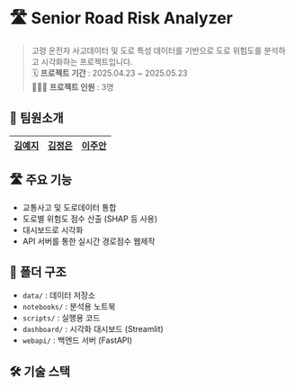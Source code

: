 # 🛣️ Senior Road Risk Analyzer
>  고령 운전자 사고데이터 및 도로 특성 데이터를 기반으로 도로 위험도를 분석하고 시각화하는 프로젝트입니다.<br>
🗓️ **프로젝트 기간** : 2025.04.23 ~ 2025.05.23<br>
🧑‍🧒‍🧒 **프로젝트 인원** : 3명

## 👥 팀원소개 
| [김예지](https://github.com/devyzz)   | [김정은](https://github.com/kje0316)  | [이주안](https://github.com/HI-JUAN)   |
| :-------------------------------------------- | :---------------------------------------- | :---------------------------------------------- |


## 🛣️ 주요 기능
- 교통사고 및 도로데이터 통합
- 도로별 위험도 점수 산출 (SHAP 등 사용)
- 대시보드로 시각화
- API 서버를 통한 실시간 경로점수 웹제작

## 📁 폴더 구조
- `data/` : 데이터 저장소
- `notebooks/` : 분석용 노트북
- `scripts/` : 실행용 코드
- `dashboard/` : 시각화 대시보드 (Streamlit)
- `webapi/` : 백엔드 서버 (FastAPI)

## 🛠️ 기술 스택
